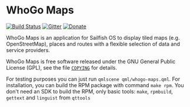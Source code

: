 WhoGo Maps
=========

[![Build Status](https://travis-ci.org/otsaloma/whogo-maps.svg)](
https://travis-ci.org/otsaloma/whogo-maps)
[![Gitter](https://badges.gitter.im/Join%20Chat.svg)](
https://gitter.im/otsaloma/whogo-maps)
[![Donate](https://img.shields.io/badge/donate-paypal.me-blue.svg)](
https://www.paypal.me/otsaloma)

WhoGo Maps is an application for Sailfish OS to display tiled maps (e.g.
OpenStreetMap), places and routes with a flexible selection of data and
service providers.

WhoGo Maps is free software released under the GNU General Public License
(GPL), see the file [`COPYING`](COPYING) for details.

For testing purposes you can just run `qmlscene qml/whogo-maps.qml`. For
installation, you can build the RPM package with command `make rpm`. You
don't need an SDK to build the RPM, only basic tools: `make`,
`rpmbuild`, `gettext` and `linguist` from `qttools`
